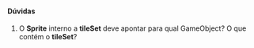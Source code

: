#### Dúvidas

1. O **Sprite** interno a **tileSet** deve apontar para qual
GameObject? O que contém o **tileSet**?

